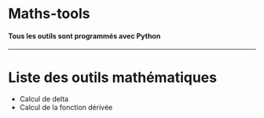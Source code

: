 # Maths-tools
#### Tous les outils sont programmés avec Python
___

# Liste des outils mathématiques

* Calcul de delta
* Calcul de la fonction dérivée 
